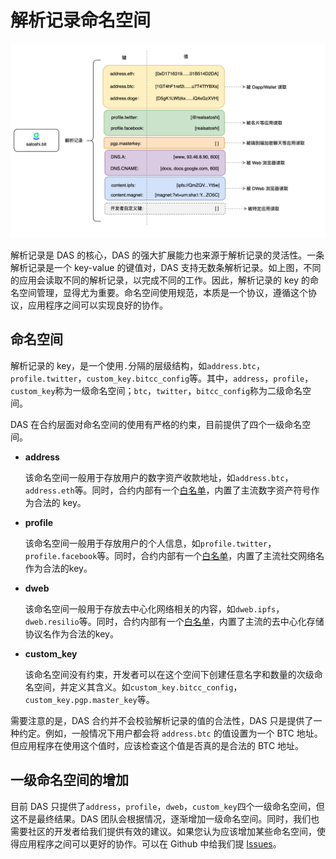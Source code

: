 # 解析记录命名空间



<img src="./image-20210718170837330.png" alt="DAS 解析记录" style="zoom:50%;" />



解析记录是 DAS 的核心，DAS 的强大扩展能力也来源于解析记录的灵活性。一条解析记录是一个 key-value 的键值对，DAS 支持无数条解析记录。如上图，不同的应用会读取不同的解析记录，以完成不同的工作。因此，解析记录的 key 的命名空间管理，显得尤为重要。命名空间使用规范，本质是一个协议，遵循这个协议，应用程序之间可以实现良好的协作。



## 命名空间

解析记录的 key，是一个使用`.`分隔的层级结构，如`address.btc`，`profile.twitter`，`custom_key.bitcc_config`等。其中，`address`，`profile`，`custom_key`称为一级命名空间；`btc`，`twitter`，`bitcc_config`称为二级命名空间。



DAS 在合约层面对命名空间的使用有严格的约束，目前提供了四个一级命名空间。

* **address**

  该命名空间一般用于存放用户的数字资产收款地址，如`address.btc`，`address.eth`等。同时，合约内部有一个[白名单](https://github.com/DeAccountSystems/cell-data-generator/blob/master/data/record_key_namespace.txt)，内置了主流数字资产符号作为合法的 key。

* **profile**

  该命名空间一般用于存放用户的个人信息，如`profile.twitter`，`profile.facebook`等。同时，合约内部有一个[白名单](https://github.com/DeAccountSystems/cell-data-generator/blob/master/data/record_key_namespace.txt)，内置了主流社交网络名作为合法的key。

* **dweb**

  该命名空间一般用于存放去中心化网络相关的内容，如`dweb.ipfs`，`dweb.resilio`等。同时，合约内部有一个[白名单](https://github.com/DeAccountSystems/cell-data-generator/blob/master/data/record_key_namespace.txt)，内置了主流的去中心化存储协议名作为合法的key。

* **custom_key**

  该命名空间没有约束，开发者可以在这个空间下创建任意名字和数量的次级命名空间，并定义其含义。如`custom_key.bitcc_config`，`custom_key.pgp.master_key`等。 



需要注意的是，DAS 合约并不会校验解析记录的值的合法性，DAS 只是提供了一种约定。例如，一般情况下用户都会将 `address.btc` 的值设置为一个 BTC 地址。但应用程序在使用这个值时，应该检查这个值是否真的是合法的 BTC 地址。



## 一级命名空间的增加

目前 DAS 只提供了`address`，`profile`，`dweb`，`custom_key`四个一级命名空间，但这不是最终结果。DAS 团队会根据情况，逐渐增加一级命名空间。同时，我们也需要社区的开发者给我们提供有效的建议。如果您认为应该增加某些命名空间，使得应用程序之间可以更好的协作。可以在 Github 中给我们提 [Issues](https://github.com/DeAccountSystems/das-contracts/issues)。







